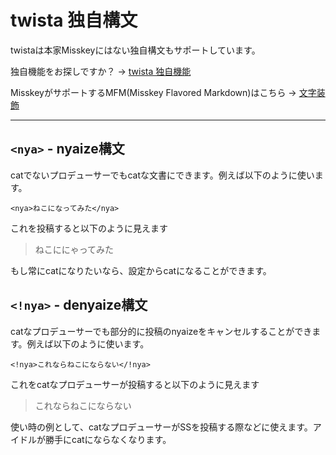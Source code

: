 # twista 独自構文

twistaは本家Misskeyにはない独自構文もサポートしています。

独自機能をお探しですか？ → [twista 独自機能](original.md)

MisskeyがサポートするMFM(Misskey Flavored Markdown)はこちら → [文字装飾](https://joinmisskey.github.io/ja/wiki/usage/mfm/)

***

## `<nya>` - nyaize構文
catでないプロデューサーでもcatな文書にできます。例えば以下のように使います。
```
<nya>ねこになってみた</nya>
```
これを投稿すると以下のように見えます
> ねこににゃってみた

もし常にcatになりたいなら、設定からcatになることができます。

## `<!nya>` - denyaize構文
catなプロデューサーでも部分的に投稿のnyaizeをキャンセルすることができます。例えば以下のように使います。
```
<!nya>これならねこにならない</!nya>
```
これをcatなプロデューサーが投稿すると以下のように見えます
> これならねこにならない

使い時の例として、catなプロデューサーがSSを投稿する際などに使えます。アイドルが勝手にcatにならなくなります。